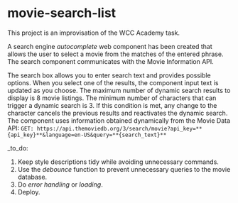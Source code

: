 # movie-search-list
This project is an improvisation of the WCC Academy task.

A search engine _autocomplete_ web component has been created that allows the user to select a movie from the matches of the entered phrase. The search component communicates with the Movie Information API.

The search box allows you to enter search text and provides possible options.
When you select one of the results, the component input text is updated as you choose.
The maximum number of dynamic search results to display is 8 movie listings.
The minimum number of characters that can trigger a dynamic search is 3. If this condition is met, any change to the character cancels the previous results and reactivates the dynamic search.
The component uses information obtained dynamically from the Movie Data API:
`GET: https://api.themoviedb.org/3/search/movie?api_key=**{api_key}**&language=en-US&query=**{search_text}**`

_to_do:
1. Keep style descriptions tidy while avoiding unnecessary commands.
2. Use the _debounce_ function to prevent unnecessary queries to the movie database.
3. Do _error handling_ or _loading_.
4. Deploy.
